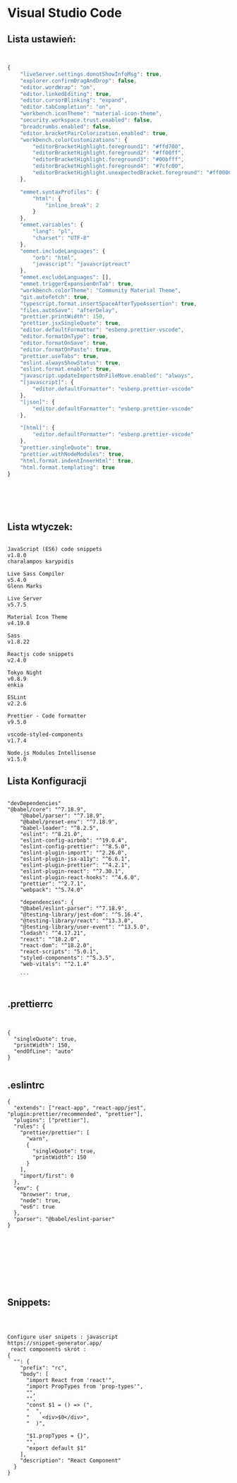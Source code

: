 # Visual Studio Code


## Lista ustawień: 
```js 


{
	"liveServer.settings.donotShowInfoMsg": true,
	"explorer.confirmDragAndDrop": false,
	"editor.wordWrap": "on",
	"editor.linkedEditing": true,
	"editor.cursorBlinking": "expand",
	"editor.tabCompletion": "on",
	"workbench.iconTheme": "material-icon-theme",
	"security.workspace.trust.enabled": false,
	"breadcrumbs.enabled": false,
	"editor.bracketPairColorization.enabled": true,
	"workbench.colorCustomizations": {
		"editorBracketHighlight.foreground1": "#ffd700",
		"editorBracketHighlight.foreground2": "#ff00ff",
		"editorBracketHighlight.foreground3": "#00bfff",
		"editorBracketHighlight.foreground4": "#7cfc00",
		"editorBracketHighlight.unexpectedBracket.foreground": "#ff0000"
	},

	"emmet.syntaxProfiles": {
		"html": {
			"inline_break": 2
		}
	},
	"emmet.variables": {
		"lang": "pl",
		"charset": "UTF-8"
	},
	"emmet.includeLanguages": {
		"orb": "html",
		"javascript": "javascriptreact"
	},
	"emmet.excludeLanguages": [],
	"emmet.triggerExpansionOnTab": true,
	"workbench.colorTheme": "Community Material Theme",
	"git.autofetch": true,
	"typescript.format.insertSpaceAfterTypeAssertion": true,
	"files.autoSave": "afterDelay",
	"prettier.printWidth": 150,
	"prettier.jsxSingleQuote": true,
	"editor.defaultFormatter": "esbenp.prettier-vscode",
	"editor.formatOnType": true,
	"editor.formatOnSave": true,
	"editor.formatOnPaste": true,
	"prettier.useTabs": true,
	"eslint.alwaysShowStatus": true,
	"eslint.format.enable": true,
	"javascript.updateImportsOnFileMove.enabled": "always",
	"[javascript]": {
		"editor.defaultFormatter": "esbenp.prettier-vscode"
	},
	"[json]": {
		"editor.defaultFormatter": "esbenp.prettier-vscode"
	},

	"[html]": {
		"editor.defaultFormatter": "esbenp.prettier-vscode"
	},
	"prettier.singleQuote": true,
	"prettier.withNodeModules": true,
	"html.format.indentInnerHtml": true,
	"html.format.templating": true
}







```

## Lista wtyczek:  
```

JavaScript (ES6) code snippets
v1.8.0
charalampos karypidis

Live Sass Compiler
v5.4.0
Glenn Marks

Live Server
v5.7.5

Material Icon Theme
v4.19.0

Sass
v1.8.22

Reactjs code snippets
v2.4.0

Tokyo Night
v0.8.9
enkia

ESLint
v2.2.6

Prettier - Code formatter
v9.5.0

vscode-styled-components
v1.7.4

Node.js Modules Intellisense
v1.5.0

```
## Lista Konfiguracji 
```

"devDependencies"
"@babel/core": "^7.18.9",
    "@babel/parser": "^7.18.9",
    "@babel/preset-env": "^7.18.9",
    "babel-loader": "^8.2.5",
    "eslint": "^8.21.0",
    "eslint-config-airbnb": "^19.0.4",
    "eslint-config-prettier": "^8.5.0",
    "eslint-plugin-import": "^2.26.0",
    "eslint-plugin-jsx-a11y": "^6.6.1",
    "eslint-plugin-prettier": "^4.2.1",
    "eslint-plugin-react": "^7.30.1",
    "eslint-plugin-react-hooks": "^4.6.0",
    "prettier": "^2.7.1",
    "webpack": "^5.74.0"
    
    "dependencies": {
    "@babel/eslint-parser": "^7.18.9",
    "@testing-library/jest-dom": "^5.16.4",
    "@testing-library/react": "^13.3.0",
    "@testing-library/user-event": "^13.5.0",
    "lodash": "^4.17.21",
    "react": "^18.2.0",
    "react-dom": "^18.2.0",
    "react-scripts": "5.0.1",
    "styled-components": "^5.3.5",
    "web-vitals": "^2.1.4"
    
    ```
    
```
## .prettierrc

```


{
  "singleQuote": true,
  "printWidth": 150,
  "endOfLine": "auto"
}


```
 ## .eslintrc

```
{
  "extends": ["react-app", "react-app/jest", "plugin:prettier/recommended", "prettier"],
  "plugins": ["prettier"],
  "rules": {
    "prettier/prettier": [
      "warn",
      {
        "singleQuote": true,
        "printWidth": 150
      }
    ],
    "import/first": 0
  },
  "env": {
    "browser": true,
    "node": true,
    "es6": true
  },
  "parser": "@babel/eslint-parser"
}










```
## Snippets:  
```



Configure user snipets : javascript 
https://snippet-generator.app/
 react components skrót :
{
  "": {
    "prefix": "rc",
    "body": [
      "import React from 'react'",
      "import PropTypes from 'prop-types'",
      "",
      "",
      "const $1 = () => (",
      "  ",
      "    <div>$0</div>",
      "  )",

      "$1.propTypes = {}",
      "",
      "export default $1"
    ],
    "description": "React Component"
  }
}




